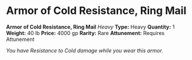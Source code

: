 # Armor of Cold Resistance, Ring Mail

**Armor of Cold Resistance, Ring Mail**
_Heavy_
**Type:** Heavy
**Quantity:** 1
**Weight:** 40 lb
**Price:** 4000 gp
**Rarity:** Rare
**Attunement:** Requires Attunement

*You have Resistance to Cold damage while you wear this armor.*